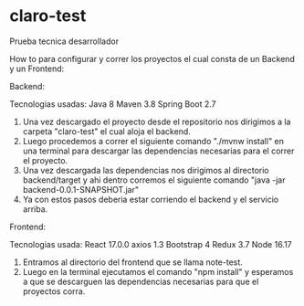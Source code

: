 # claro-test
Prueba tecnica desarrollador

How to para configurar y correr los proyectos el cual consta de un Backend y un Frontend:

Backend:

Tecnologias usadas:
Java 8
Maven 3.8
Spring Boot 2.7

1. Una vez descargado el proyecto desde el repositorio nos dirigimos a la carpeta "claro-test" el cual aloja el backend.
2. Luego procedemos a correr el siguiente comando "./mvnw install" en una terminal para descargar las dependencias necesarias para el correr el proyecto.
3. Una vez descargada las dependencias nos dirigimos al directorio backend/target y ahi dentro corremos el siguiente comando "java -jar backend-0.0.1-SNAPSHOT.jar"
4. Ya con estos pasos deberia estar corriendo el backend y el servicio arriba.

Frontend:

Tecnologias usada:
React  17.0.0
axios  1.3
Bootstrap 4
Redux 3.7
Node 16.17

1. Entramos al directorio del frontend que se llama note-test.
2. Luego en la terminal ejecutamos el comando "npm install" y esperamos a que se descarguen las dependencias necesarias para que el proyectos corra.
